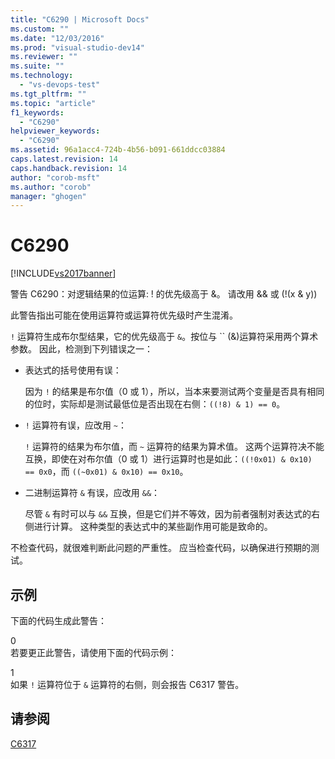 ```yaml
---
title: "C6290 | Microsoft Docs"
ms.custom: ""
ms.date: "12/03/2016"
ms.prod: "visual-studio-dev14"
ms.reviewer: ""
ms.suite: ""
ms.technology: 
  - "vs-devops-test"
ms.tgt_pltfrm: ""
ms.topic: "article"
f1_keywords: 
  - "C6290"
helpviewer_keywords: 
  - "C6290"
ms.assetid: 96a1acc4-724b-4b56-b091-661ddcc03884
caps.latest.revision: 14
caps.handback.revision: 14
author: "corob-msft"
ms.author: "corob"
manager: "ghogen"
---
```

# C6290
[!INCLUDE[vs2017banner](../code-quality/includes/vs2017banner.md)]

警告 C6290：对逻辑结果的位运算: \! 的优先级高于 &。  请改用 && 或 \(\!\(x & y\)\)  
  
 此警告指出可能在使用运算符或运算符优先级时产生混淆。  
  
 `!` 运算符生成布尔型结果，它的优先级高于 `&`。按位与 `` \(&\)运算符采用两个算术参数。  因此，检测到下列错误之一：  
  
-   表达式的括号使用有误：  
  
     因为 `!` 的结果是布尔值（0 或 1），所以，当本来要测试两个变量是否具有相同的位时，实际却是测试最低位是否出现在右侧：`((!8) & 1) == 0`。  
  
-   `!` 运算符有误，应改用 `~`：  
  
     `!` 运算符的结果为布尔值，而 `~` 运算符的结果为算术值。  这两个运算符决不能互换，即使在对布尔值（0 或 1）进行运算时也是如此：`((!0x01) & 0x10) == 0x0`，而 `((~0x01) & 0x10) == 0x10`。  
  
-   二进制运算符 `&` 有误，应改用 `&&`：  
  
     尽管 `&` 有时可以与 `&&` 互换，但是它们并不等效，因为前者强制对表达式的右侧进行计算。  这种类型的表达式中的某些副作用可能是致命的。  
  
 不检查代码，就很难判断此问题的严重性。  应当检查代码，以确保进行预期的测试。  
  
## 示例  
 下面的代码生成此警告：  
  
<CodeContentPlaceHolder>0</CodeContentPlaceHolder>  
 若要更正此警告，请使用下面的代码示例：  
  
<CodeContentPlaceHolder>1</CodeContentPlaceHolder>  
 如果 `!` 运算符位于 `&` 运算符的右侧，则会报告 C6317 警告。  
  
## 请参阅  
 [C6317](../code-quality/c6317.md)